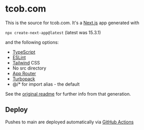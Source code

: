 # tcob.com

This is the source for tcob.com. It's a [Next.js](https://vercel.com/frameworks/nextjs) app generated with

`npx create-next-app@latest` (latest was 15.3.1)

and the following options:

* [TypeScript](https://www.typescriptlang.org)
* [ESLint](https://eslint.org)
* [Tailwind](https://tailwindcss.com) CSS
* No src directory
* [App Router](https://nextjs.org/docs/app)
* [Turbopack](https://nextjs.org/docs/app/api-reference/turbopack)
* @/* for import alias - the default

See the [original readme](_docs/readme_original.md) for further info from that generation.

## Deploy

Pushes to main are deployed automatically via [GitHub Actions](https://github.com/nickcurran/nickcurran.github.io/actions)
